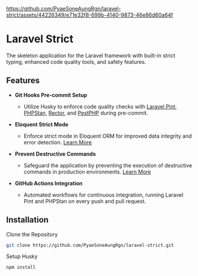 https://github.com/PyaeSoneAungRgn/laravel-strict/assets/44226349/e71e32f8-699b-4140-9873-46e86d60a64f

# Laravel Strict

The skeleton application for the Laravel framework with built-in strict typing, enhanced code quality tools, and safety features.

## Features

-   **Git Hooks Pre-commit Setup**

    -   Utilize Husky to enforce code quality checks with [Laravel Pint](https://laravel.com/docs/11.x/pint), [PHPStan](https://phpstan.org/), [Rector](https://getrector.com/), and [PestPHP](https://pestphp.com/) during pre-commit.

-   **Eloquent Strict Mode**

    -   Enforce strict mode in Eloquent ORM for improved data integrity and error detection. [Learn More](https://laravel-news.com/shouldbestrict)

-   **Prevent Destructive Commands**
   
    -   Safeguard the application by preventing the execution of destructive commands in production environments. [Learn More](https://laravel-news.com/prevent-destructive-commands-from-running-in-laravel-11)

-   **GitHub Actions Integration**

    -   Automated workflows for continuous integration, running Laravel Pint and PHPStan on every push and pull request.

## Installation

Clone the Repository

```bash
git clone https://github.com/PyaeSoneAungRgn/laravel-strict.git
```

Setup Husky

```
npm install
```

